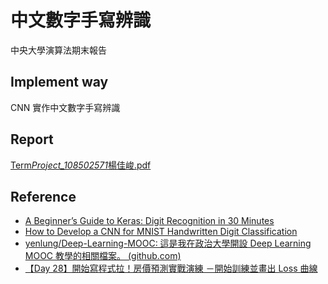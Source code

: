 # 中文數字手寫辨識

中央大學演算法期末報告

## Implement way

CNN 實作中文數字手寫辨識

## Report

[Term*Project_108502571*楊佳峻.pdf](/documents/Term_Project_108502571_楊佳峻.pdf)

## Reference

- [A Beginner’s Guide to Keras: Digit Recognition in 30 Minutes](https://www.sitepoint.com/keras-digit-recognition-tutorial/)
- [How to Develop a CNN for MNIST Handwritten Digit Classification](https://machinelearningmastery.com/how-to-develop-a-convolutional-neural-network-from-scratch-for-mnist-handwritten-digit-classification/)
- [yenlung/Deep-Learning-MOOC: 這是我在政治大學開設 Deep Learning MOOC 教學的相關檔案。 (github.com)](https://github.com/yenlung/Deep-Learning-MOOC)
- [【Day 28】開始寫程式拉！房價預測實戰演練 －開始訓練並畫出 Loss 曲線](https://ithelp.ithome.com.tw/articles/10226729)
